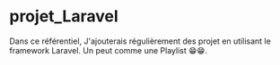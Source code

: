 # projet_Laravel
Dans ce référentiel, J'ajouterais régulièrement des projet en utilisant le framework Laravel. Un peut comme une Playlist 😁😁.
